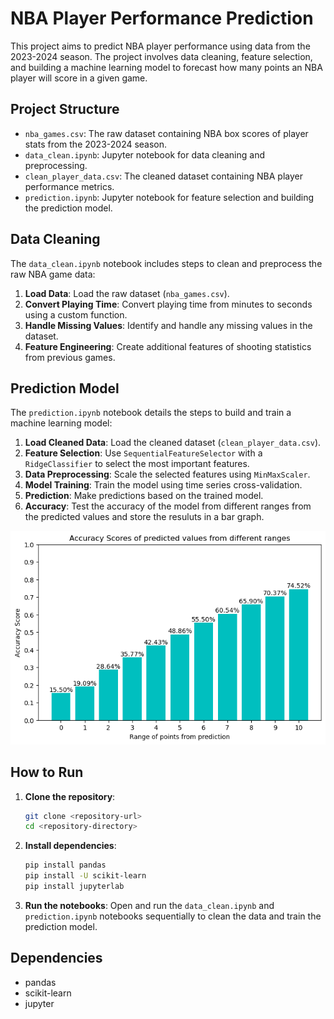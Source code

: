 # NBA Player Performance Prediction

This project aims to predict NBA player performance using data from the 2023-2024 season. The project involves data cleaning, feature selection, and building a machine learning model to forecast how many points an NBA player will score in a given game.

## Project Structure

- `nba_games.csv`: The raw dataset containing NBA box scores of player stats from the 2023-2024 season.
- `data_clean.ipynb`: Jupyter notebook for data cleaning and preprocessing.
- `clean_player_data.csv`: The cleaned dataset containing NBA player performance metrics.
- `prediction.ipynb`: Jupyter notebook for feature selection and building the prediction model.

## Data Cleaning

The `data_clean.ipynb` notebook includes steps to clean and preprocess the raw NBA game data:

1. **Load Data**: Load the raw dataset (`nba_games.csv`).
2. **Convert Playing Time**: Convert playing time from minutes to seconds using a custom function.
3. **Handle Missing Values**: Identify and handle any missing values in the dataset.
4. **Feature Engineering**: Create additional features of shooting statistics from previous games.

## Prediction Model

The `prediction.ipynb` notebook details the steps to build and train a machine learning model:

1. **Load Cleaned Data**: Load the cleaned dataset (`clean_player_data.csv`).
2. **Feature Selection**: Use `SequentialFeatureSelector` with a `RidgeClassifier` to select the most important features.
3. **Data Preprocessing**: Scale the selected features using `MinMaxScaler`.
4. **Model Training**: Train the model using time series cross-validation.
5. **Prediction**: Make predictions based on the trained model.
6. **Accuracy**: Test the accuracy of the model from different ranges from the predicted values and store the resuluts in a bar graph.

![Accuracy Scores Bar Graph](accuracy_scores_bar_graph.png)

## How to Run

1. **Clone the repository**:
    ```bash
    git clone <repository-url>
    cd <repository-directory>
    ```

2. **Install dependencies**:
    ```bash
    pip install pandas
    pip install -U scikit-learn
    pip install jupyterlab
    ```

3. **Run the notebooks**:
    Open and run the `data_clean.ipynb` and `prediction.ipynb` notebooks sequentially to clean the data and train the prediction model.

## Dependencies

- pandas
- scikit-learn
- jupyter

